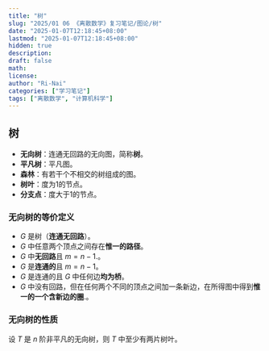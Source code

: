 ```yaml
---
title: "树"
slug: "2025/01 06 《离散数学》复习笔记/图论/树"
date: "2025-01-07T12:18:45+08:00"
lastmod: "2025-01-07T12:18:45+08:00"
hidden: true
description:
draft: false
math:
license:
author: "Ri-Nai"
categories: ["学习笔记"]
tags: ["离散数学", "计算机科学"]
---
```

## 树
- **无向树**：连通无回路的无向图，简称**树**。
- **平凡树**：平凡图。
- **森林**：有若干个不相交的树组成的图。
- **树叶**：度为1的节点。
- **分支点**：度大于1的节点。

### 无向树的等价定义
- $G$ 是树（**连通无回路**）。
- $G$ 中任意两个顶点之间存在**惟一的路径**。
- $G$ 中**无回路**且 $m=n-1$.。
- $G$ 是**连通的**且 $m=n-1$。
- $G$ 是连通的且 $G$ 中任何边**均为桥**。
- $G$ 中没有回路，但在任何两个不同的顶点之间加一条新边，在所得图中得到**惟一的一个含新边的圈**.。

### 无向树的性质
设 $T$ 是 $n$ 阶非平凡的无向树，则 $T$ 中至少有两片树叶。

